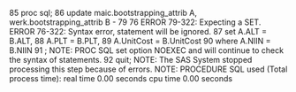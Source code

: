 85    proc sql;
86      update maic.bootstrapping_attrib A, werk.bootstrapping_attrib B
                                          -
                                          79
                                          76
ERROR 79-322: Expecting a SET.
ERROR 76-322: Syntax error, statement will be ignored.
87        set A.ALT      = B.ALT,
88            A.PLT      = B.PLT,
89            A.UnitCost = B.UnitCost
90      where A.NIIN = B.NIIN
91      ;
NOTE: PROC SQL set option NOEXEC and will continue to check the syntax of statements.
92    quit;
NOTE: The SAS System stopped processing this step because of errors.
NOTE: PROCEDURE SQL used (Total process time):
      real time           0.00 seconds
      cpu time            0.00 seconds
      
